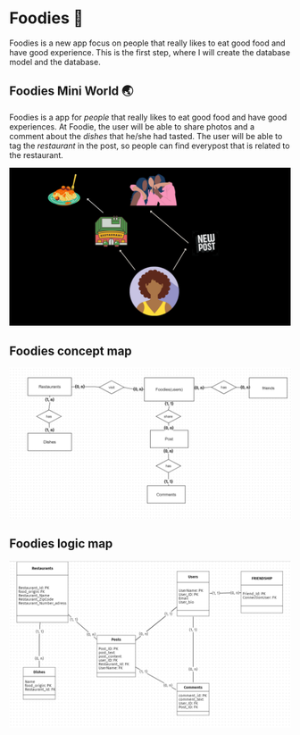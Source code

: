 # Foodies :ramen:
Foodies is a new app focus on people that really likes to eat good food and have good experience. This is the first step, where I will create the database model and the database.

## Foodies Mini World :earth_asia:
Foodies is a app for *people* that really likes to eat good food and have good experiences. At Foodie, the user will be able to share photos and a comment about the *dishes* that he/she had tasted. The user will be able to tag the *restaurant* in the post, so people can find everypost that is related to the restaurant.

<img src="src/basicMap.png"/>

## Foodies concept map

<img src="src/conceptMap.png"/>

## Foodies logic map

<img src="src/logicMap.png"/>



